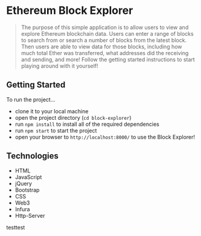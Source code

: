 # Ethereum Block Explorer
> The purpose of this simple application is to allow users to view and explore Ethereum blockchain data. Users can enter a range of blocks to search from or search a number of blocks from the latest block. Then users are able to view data for those blocks, including how much total Ether was transferred, what addresses did the receiving and sending, and more! Follow the getting started instructions to start playing around with it yourself!

## Getting Started
To run the project...
- clone it to your local machine
- open the project directory (`cd block-explorer`)
- run `npm install` to install all of the required dependencies
- run `npm start` to start the project
- open your browser to `http://localhost:8000/` to use the Block Explorer!

## Technologies
* HTML
* JavaScript
* jQuery
* Bootstrap
* CSS
* Web3
* Infura
* Http-Server


testtest
